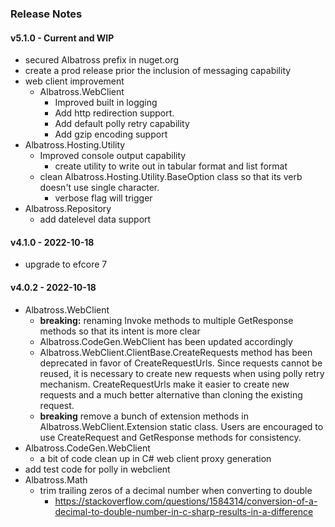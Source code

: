 ### Release Notes
#### v5.1.0 - Current and WIP
* secured Albatross prefix in nuget.org
* create a prod release prior the inclusion of messaging capability
* web client improvement
	* Albatross.WebClient 
		- Improved built in logging
		- Add http redirection support.
		- Add default polly retry capability
		- Add gzip encoding support
* Albatross.Hosting.Utility
	- Improved console output capability
		- create utility to write out in tabular format and list format
	- clean Albatross.Hosting.Utility.BaseOption class so that its verb doesn't use single character.
		- verbose flag will trigger 
* Albatross.Repository
	- add datelevel data support
#### v4.1.0 - 2022-10-18
* upgrade to efcore 7
#### v4.0.2 - 2022-10-18
* Albatross.WebClient
	* **breaking:** renaming Invoke methods to multiple GetResponse methods so that its intent is more clear
	* Albatross.CodeGen.WebClient has been updated accordingly
	* Albatross.WebClient.ClientBase.CreateRequests method has been deprecated in favor of CreateRequestUrls.  Since requests cannot be reused, it is necessary to create new requests when using polly retry mechanism.  CreateRequestUrls make it easier to create new requests and a much better alternative than cloning the existing request.
	* **breaking** remove a bunch of extension methods in Albatross.WebClient.Extension static class.  Users are encouraged to use CreateRequest and GetResponse methods for consistency.
* Albatross.CodeGen.WebClient
	* a bit of code clean up in C# web client proxy generation
* add test code for polly in webclient
* Albatross.Math
	* trim trailing zeros of a decimal number when converting to double
		* https://stackoverflow.com/questions/1584314/conversion-of-a-decimal-to-double-number-in-c-sharp-results-in-a-difference